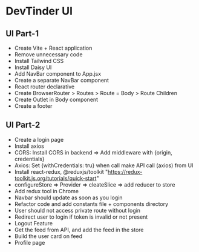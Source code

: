 # DevTinder UI

## UI Part-1
- Create Vite + React application
- Remove unnecessary code
- Install Tailwind CSS
- Install Daisy UI
- Add NavBar component to App.jsx
- Create a separate NavBar component
- React router declarative <npm i react-router>
- Create BrowserRouter > Routes > Route = Body > Route Children
- Create Outlet in Body component
- Create a footer

## UI Part-2
- Create a login page
- Install axios
- CORS: Install CORS in backend => Add middleware with {origin, credentials}
- Axios: Set {withCredentials: tru} when call make API call (axios) from UI
- Install react-redux, @reduxjs/toolkit "https://redux-toolkit.js.org/tutorials/quick-start"
- configureStore => Provider => cleateSlice => add reducer to store
- Add redux tool in Chrome
- Navbar should update as soon as you login
- Refactor code and add constants file + components directory
- User should not access private route without login
- Redirect user to login if token is invalid or not present
- Logout Feature
- Get the feed from API, and add the feed in the store
- Build the user card on feed
- Profile page